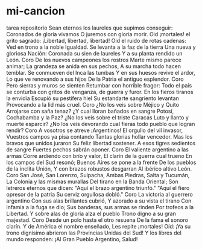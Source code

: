 # mi-cancion
tarea repositorio
Sean eternos los laureles
que supimos conseguir:
Coronados de gloria vivamos
O juremos con gloria morir. Oid ¡mortales! el grito sagrado:
¡Libertad, libertad, libertad!
Oid el ruido de rotas cadenas:
Ved en trono a la noble Igualdad. Se levanta a la faz de la tierra
Una nueva y gloriosa Nación:
Coronada su sien de laureles
Y a su planta rendido un León. Coro De los nuevos campeones los rostros
Marte mismo parece animar;
La grandeza se anida en sus pechos,
A su marcha todo hacen temblar. Se conmueven del Inca las tumbas
Y en sus huesos revive el ardor,
Lo que ve renovando a sus hijos
De la Patria el antiguo esplendor. Coro Pero sierras y muros se sienten
Retumbar con horrible fragor:
Todo el país se conturba con gritos
de venganza, de guerra y furor. En los fieros tiranos la envidia
Escupió su pestífera hiel
Su estandarte sangriento levantan
Provocando a la lid más cruel. Coro ¿No los veis sobre Méjico y Quito
Arrojarse con saña tenaz?
¿Y cual lloran bañados en sangre
Potosí, Cochabamba y la Paz?
¿No los veis sobre el triste Caracas
Luto y llanto y muerte esparcir?
¿No los veis devorando cual fieras
todo pueblo que logran rendir? Coro A vosotros se atreve ¡Argentinos!
El orgullo del vil invasor,
Vuestros campos ya pisa contando
Tantas glorias hollar vencedor. Mas los bravos que unidos juraron
Su feliz libertad sostener. A esos tigres sedientos de sangre
Fuertes pechos sabrán oponer. Coro El valiente argentino a las armas
Corre ardiendo con brío y valor,
El clarín de la guerra cual trueno
En los campos del Sud resonó;
Buenos Aires se pone a la frente
De los pueblos de la ínclita Unión,
Y con brazos robustos desgarran
Al ibérico altivo León. Coro San José, San Lorenzo, Suipacha,
Ambas Piedras, Salta y Tucumán,
La Colonia y las mismas murallas
Del tirano en la Banda Oriental;
Son letreros eternos que dicen:
"Aquí el brazo argentino triunfó."
"Aquí el fiero opresor de la patria
Su cerviz orgullosa dobló." Coro La victoria al guerrero argentino
Con sus alas brillantes cubrió,
Y azorado a su vista el tirano
Con infamia a la fuga se dio;
Sus banderas, sus armas se rinden
Por trofeos a la Libertad.
Y sobre alas de gloria alza el pueblo
Trono digno a su gran majestad. Coro Desde un polo hasta el otro resuena
De la fama el sonoro clarín.
Y de América el nombre enseñado,
Les repite ¡mortales! Oíd:
¡Ya su trono dignísimo abrieron
las Provincias Unidas del Sud!
Y los libres del mundo responden:
¡Al Gran Pueblo Argentino, Salud!
